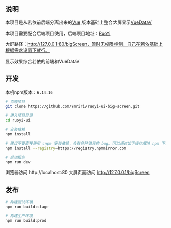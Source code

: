 ## 说明
本项目是从若依前后端分离出来的[Vue](https://gitee.com/y_project/RuoYi-Vue) 版本基础上整合大屏显示[VueDataV](https://github.com/jackchen0120/vueDataV)

本项目需要配合后端项目使用，后端项目地址：[RuoYi](http://www.ruoyi.vip/)

大屏路径：http://127.0.0.1:80/bigScreen，暂时无权限控制，自己在若依基础上根据需求设置下就行。

显示效果综合若依的前端和VueDataV
## 开发

本机npm版本：`6.14.16`

```bash
# 克隆项目
git clone https://github.com/Ymriri/ruoyi-ui-big-screen.git

# 进入项目目录
cd ruoyi-ui

# 安装依赖
npm install

# 建议不要直接使用 cnpm 安装依赖，会有各种诡异的 bug。可以通过如下操作解决 npm 下载速度慢的问题
npm install --registry=https://registry.npmmirror.com

# 启动服务
npm run dev
```

浏览器访问 http://localhost:80
大屏页面访问 http://127.0.0.1/bigScreen

## 发布

```bash
# 构建测试环境
npm run build:stage

# 构建生产环境
npm run build:prod
```
